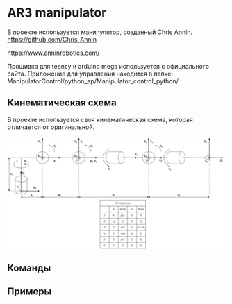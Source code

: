 # AR3 manipulator
В проекте используется манипулятор, созданный
Chris Annin.
https://github.com/Chris-Annin

https://www.anninrobotics.com/

Прошивка для teensy и arduino mega используется с официального сайта. 
Приложение для управления находится в папке:
ManipulatorControl/python_ap/Manipulator_control_python/

## Кинематическая схема
В проекте используется своя кинематическая схема, которая отличается от оригинальной. 
<div align="center">
  <img src="img/kscheme.jpg">
</div>

## Команды

## Примеры

